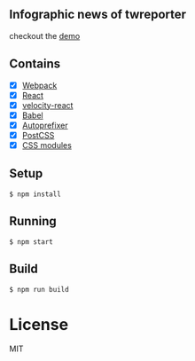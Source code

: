 ## Infographic news of twreporter
checkout the [demo](https://www.twreporter.org/i/infographic-far-sea-fishing-gcs)

## Contains

- [x] [Webpack](https://webpack.github.io)
- [x] [React](https://facebook.github.io/react/)
- [x] [velocity-react](https://github.com/google-fabric/velocity-react)
- [x] [Babel](https://babeljs.io/)
- [x] [Autoprefixer](https://github.com/postcss/autoprefixer)
- [x] [PostCSS](https://github.com/postcss/postcss)
- [x] [CSS modules](https://github.com/outpunk/postcss-modules)

## Setup

```
$ npm install
```

## Running

```
$ npm start
```

## Build

```
$ npm run build
```

# License

MIT
